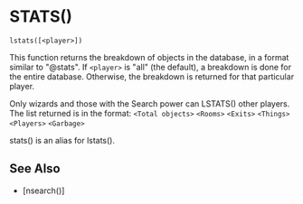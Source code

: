 # STATS()
`lstats([<player>])`

  This function returns the breakdown of objects in the database, in a format similar to "@stats". If `<player>` is "all" (the default), a breakdown is done for the entire database. Otherwise, the breakdown is returned for that particular player.

  Only wizards and those with the Search power can LSTATS() other players. The list returned is in the format:
  `<Total objects>` `<Rooms>` `<Exits>` `<Things>` `<Players>` `<Garbage>`

  stats() is an alias for lstats().

## See Also
- [nsearch()]

